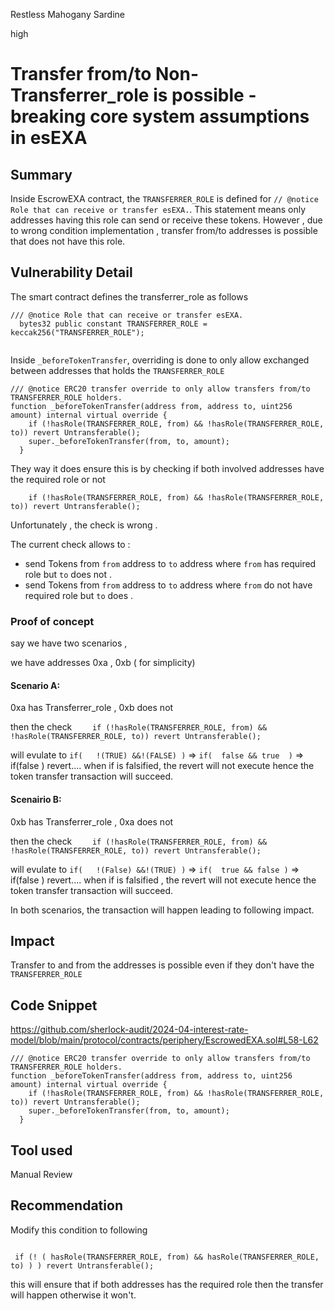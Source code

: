 Restless Mahogany Sardine

high

# Transfer from/to Non-Transferrer_role is possible - breaking core system assumptions in esEXA

## Summary
Inside EscrowEXA contract, the `TRANSFERRER_ROLE` is defined for `// @notice Role that can receive or transfer esEXA.`.
This statement  means only addresses having this role can send or receive these tokens.
However , due to wrong condition implementation , transfer from/to  addresses is possible that does not have this role.
## Vulnerability Detail
The smart contract defines the transferrer_role as follows

```solidity
/// @notice Role that can receive or transfer esEXA.
  bytes32 public constant TRANSFERRER_ROLE = keccak256("TRANSFERRER_ROLE");
  
```

Inside `_beforeTokenTransfer`, overriding is done to only allow exchanged between addresses that holds the `TRANSFERRER_ROLE`

```solidity
/// @notice ERC20 transfer override to only allow transfers from/to TRANSFERRER_ROLE holders.
function _beforeTokenTransfer(address from, address to, uint256 amount) internal virtual override {
    if (!hasRole(TRANSFERRER_ROLE, from) && !hasRole(TRANSFERRER_ROLE, to)) revert Untransferable();
    super._beforeTokenTransfer(from, to, amount);
  }
```

They way it does ensure this is by checking if both involved addresses have the required role or not

```solidity
    if (!hasRole(TRANSFERRER_ROLE, from) && !hasRole(TRANSFERRER_ROLE, to)) revert Untransferable();

```

Unfortunately , the check is wrong .

The current check allows to : 

- send Tokens from `from` address to `to` address where `from` has required role but `to`  does not .
- send Tokens from `from` address to `to` address where `from` do not have required role but `to`  does .

### Proof of concept
say we have two scenarios , 

we have addresses 0xa , 0xb ( for simplicity)

#### Scenario A:

0xa has Transferrer_role , 0xb does not 

then the check `    if (!hasRole(TRANSFERRER_ROLE, from) && !hasRole(TRANSFERRER_ROLE, to)) revert Untransferable();`

will evulate to `if(   !(TRUE) &&!(FALSE) )` => `if(  false && true  )`  => if(false ) revert....
when if is falsified, the revert will not execute hence the token transfer transaction will succeed.


#### Scenairio B:
0xb has Transferrer_role , 0xa does not 

then the check `    if (!hasRole(TRANSFERRER_ROLE, from) && !hasRole(TRANSFERRER_ROLE, to)) revert Untransferable();`

will evulate to `if(   !(False) &&!(TRUE) )` => `if(  true && false )`  => if(false ) revert....
when if is falsified , the revert will not execute hence the token transfer transaction will succeed.


In both scenarios, the transaction will happen leading to following impact.

## Impact
Transfer to and from the addresses is possible even if they don't have the `TRANSFERRER_ROLE`

## Code Snippet
https://github.com/sherlock-audit/2024-04-interest-rate-model/blob/main/protocol/contracts/periphery/EscrowedEXA.sol#L58-L62

```solidity
/// @notice ERC20 transfer override to only allow transfers from/to TRANSFERRER_ROLE holders.
function _beforeTokenTransfer(address from, address to, uint256 amount) internal virtual override {
    if (!hasRole(TRANSFERRER_ROLE, from) && !hasRole(TRANSFERRER_ROLE, to)) revert Untransferable();
    super._beforeTokenTransfer(from, to, amount);
  }
```
## Tool used

Manual Review

## Recommendation
Modify this condition to following 

```solidity

 if (! ( hasRole(TRANSFERRER_ROLE, from) && hasRole(TRANSFERRER_ROLE, to) ) ) revert Untransferable();

```

this will ensure that if both addresses has the required role then the transfer will happen otherwise it won't.
